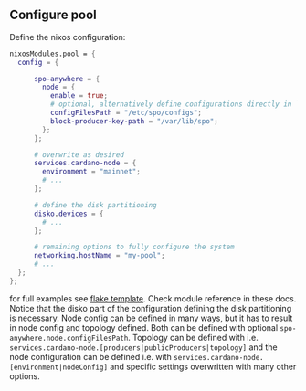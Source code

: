 ## Configure pool

Define the nixos configuration:

```nix
nixosModules.pool = {
  config = {

      spo-anywhere = {
        node = {
          enable = true;
          # optional, alternatively define configurations directly in `services.cardano-node`
          configFilesPath = "/etc/spo/configs";
          block-producer-key-path = "/var/lib/spo";
        };
      };

      # overwrite as desired
      services.cardano-node = {
        environment = "mainnet";
        # ...
      };

      # define the disk partitioning
      disko.devices = {
        # ...
      };

      # remaining options to fully configure the system
      networking.hostName = "my-pool";
      # ...
  };
};
```

for full examples see [flake template](../../template/). Check module reference in these docs.
Notice that the disko part of the configuration defining the disk partitioning is necessary.
Node config can be defined in many ways, but it has to result in node config and topology defined.
Both can be defined with optional `spo-anywhere.node.configFilesPath`.
Topology can be defined with i.e. `services.cardano-node.[producers|publicProducers|topology]`
and the node configuration can be defined i.e. with `services.cardano-node.[environment|nodeConfig]` and specific settings overwritten with many other options.
